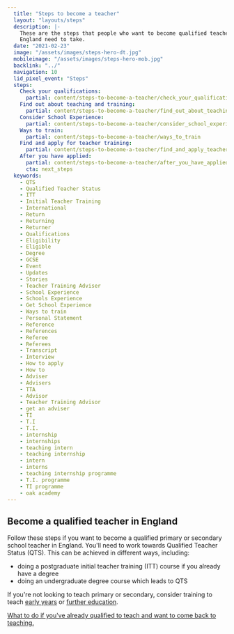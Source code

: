 ```yaml
---
  title: "Steps to become a teacher"
  layout: "layouts/steps"
  description: |-
    These are the steps that people who want to become qualified teachers in
    England need to take.
  date: "2021-02-23"
  image: "/assets/images/steps-hero-dt.jpg"
  mobileimage: "/assets/images/steps-hero-mob.jpg"
  backlink: "../"
  navigation: 10
  lid_pixel_event: "Steps"
  steps:
    Check your qualifications:
      partial: content/steps-to-become-a-teacher/check_your_qualifications
    Find out about teaching and training:
      partial: content/steps-to-become-a-teacher/find_out_about_teaching_and_training
    Consider School Experience:
      partial: content/steps-to-become-a-teacher/consider_school_experience
    Ways to train:
      partial: content/steps-to-become-a-teacher/ways_to_train
    Find and apply for teacher training:
      partial: content/steps-to-become-a-teacher/find_and_apply_teacher_training
    After you have applied:
      partial: content/steps-to-become-a-teacher/after_you_have_applied
      cta: next_steps
  keywords:
    - QTS
    - Qualified Teacher Status
    - ITT
    - Initial Teacher Training
    - International
    - Return
    - Returning
    - Returner
    - Qualifications
    - Eligibility
    - Eligible
    - Degree
    - GCSE
    - Event
    - Updates
    - Stories
    - Teacher Training Adviser
    - School Experience
    - Schools Experience
    - Get School Experience
    - Ways to train
    - Personal Statement
    - Reference
    - References
    - Referee
    - Referees
    - Transcript
    - Interview
    - How to apply
    - How to
    - Adviser
    - Advisers
    - TTA
    - Advisor
    - Teacher Training Advisor
    - get an adviser
    - TI
    - T.I
    - T.I.
    - internship
    - internships
    - teaching intern
    - teaching internship
    - intern
    - interns
    - teaching internship programme
    - T.I. programme
    - TI programme
    - oak academy
---
```


## Become a qualified teacher in England

Follow these steps if you want to become a qualified primary or secondary school teacher in England. You'll need to work towards Qualified Teacher Status (QTS). This can be achieved in different ways, including:

* doing a postgraduate initial teacher training (ITT) course if you already have a degree
* doing an undergraduate degree course which leads to QTS

If you're not looking to teach primary or secondary, consider training to teach [early years](/early-years-teaching-training) or [further education](/further-education-teacher-training).

[What to do if you've already qualified to teach and want to come back to teaching.](/returning-to-teaching)
